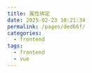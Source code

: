 ```yaml
---
title: 属性绑定
date: 2025-02-23 10:21:34
permalink: /pages/ded66f/
categories: 
  - frontend
tags: 
  - frontend
  - vue
---
```

